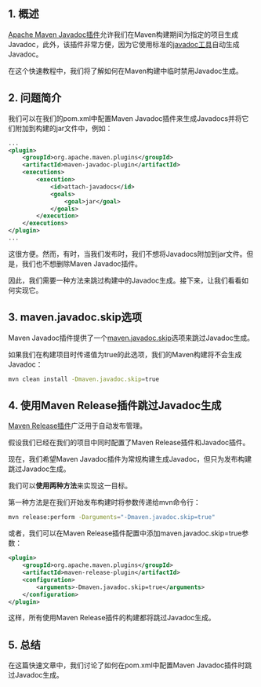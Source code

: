## 1. 概述

[Apache Maven Javadoc插件](https://maven.apache.org/plugins/maven-javadoc-plugin/)允许我们在Maven构建期间为指定的项目生成Javadoc，此外，该插件非常方便，因为它使用标准的[javadoc工具](https://docs.oracle.com/en/java/javase/11/tools/javadoc.html)自动生成Javadoc。

在这个快速教程中，我们将了解如何在Maven构建中临时禁用Javadoc生成。

## 2. 问题简介

我们可以在我们的pom.xml中配置Maven Javadoc插件来生成Javadocs并将它们附加到构建的jar文件中，例如：

```xml
...
<plugin>
    <groupId>org.apache.maven.plugins</groupId>
    <artifactId>maven-javadoc-plugin</artifactId>
    <executions>
        <execution>
            <id>attach-javadocs</id>
            <goals>
                <goal>jar</goal>
            </goals>
        </execution>
    </executions>
</plugin>
...
```

这很方便。然而，有时，当我们发布时，我们不想将Javadocs附加到jar文件。但是，我们也不想删除Maven Javadoc插件。

因此，我们需要一种方法来跳过构建中的Javadoc生成。接下来，让我们看看如何实现它。

## 3. maven.javadoc.skip选项

Maven Javadoc插件提供了一个[maven.javadoc.skip](https://maven.apache.org/plugins/maven-javadoc-plugin/javadoc-mojo.html#skip)选项来跳过Javadoc生成。

如果我们在构建项目时传递值为true的此选项，我们的Maven构建将不会生成Javadoc：

```bash
mvn clean install -Dmaven.javadoc.skip=true
```

## 4. 使用Maven Release插件跳过Javadoc生成

[Maven Release插件](https://maven.apache.org/maven-release/maven-release-plugin/)广泛用于自动发布管理。

假设我们已经在我们的项目中同时配置了Maven Release插件和Javadoc插件。

现在，我们希望Maven Javadoc插件为常规构建生成Javadoc，但只为发布构建跳过Javadoc生成。

我们可以**使用两种方法**来实现这一目标。

第一种方法是在我们开始发布构建时将参数传递给mvn命令行：

```bash
mvn release:perform -Darguments="-Dmaven.javadoc.skip=true"
```

或者，我们可以在Maven Release插件配置中添加maven.javadoc.skip=true参数：

```xml
<plugin>
    <groupId>org.apache.maven.plugins</groupId>
    <artifactId>maven-release-plugin</artifactId>
    <configuration>
        <arguments>-Dmaven.javadoc.skip=true</arguments>
    </configuration>
</plugin>
```

这样，所有使用Maven Release插件的构建都将跳过Javadoc生成。

## 5. 总结

在这篇快速文章中，我们讨论了如何在pom.xml中配置Maven Javadoc插件时跳过Javadoc生成。